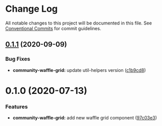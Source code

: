 # Change Log

All notable changes to this project will be documented in this file.
See [Conventional Commits](https://conventionalcommits.org) for commit guidelines.

## [0.1.1](https://github.com/telus/tds-community/compare/@tds/community-waffle-grid@0.1.0...@tds/community-waffle-grid@0.1.1) (2020-09-09)


### Bug Fixes

* **community-waffle-grid:** update util-helpers version ([c1b9cd8](https://github.com/telus/tds-community/commit/c1b9cd8d588d99bef82278924b86a73809600b94))





# 0.1.0 (2020-07-13)


### Features

* **community-waffle-grid:** add new waffle grid component ([97c03e3](https://github.com/telus/tds-community/commit/97c03e3155547f03ec79be773d90fb72b3d81447))
